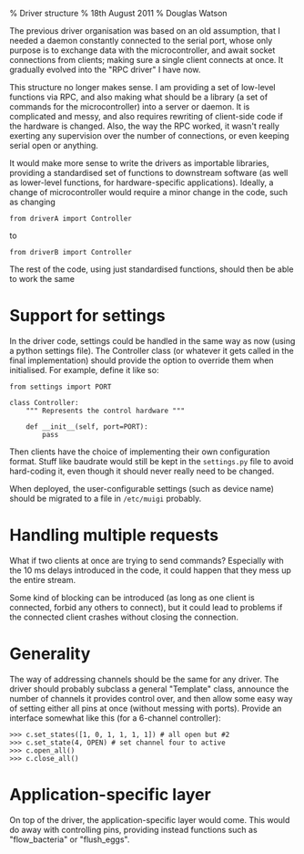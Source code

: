 % Driver structure
% 18th August 2011
% Douglas Watson

The previous driver organisation was based on an old assumption, that I needed a daemon constantly connected to the serial port, whose only purpose is to exchange data with the microcontroller, and await socket connections from clients; making sure a single client connects at once. It gradually evolved into the "RPC driver" I have now.

This structure no longer makes sense. I am providing a set of low-level functions via RPC, and also making what should be a library (a set of commands for the microcontroller) into a server or daemon. It is complicated and messy, and also requires rewriting of client-side code if the hardware is changed. Also, the way the RPC worked, it wasn't really exerting any supervision over the number of connections, or even keeping serial open or anything.

It would make more sense to write the drivers as importable libraries, providing a standardised set of functions to downstream software (as well as lower-level functions, for hardware-specific applications). Ideally, a change of microcontroller would require a minor change in the code, such as changing

	from driverA import Controller

to 

	from driverB import Controller

The rest of the code, using just standardised functions, should then be able to work the same

Support for settings
====================

In the driver code, settings could be handled in the same way as now (using a python settings file). The Controller class (or whatever it gets called in the final implementation) should provide the option to override them when initialised. For example, define it like so:

	from settings import PORT
	
	class Controller:
		""" Represents the control hardware """
		
		def __init__(self, port=PORT):
			pass

Then clients have the choice of implementing their own configuration format. Stuff like baudrate would still be kept in the `settings.py` file to avoid hard-coding it, even though it should never really need to be changed.

When deployed, the user-configurable settings (such as device name) should be migrated to a file in `/etc/muigi` probably.

Handling multiple requests
==========================

What if two clients at once are trying to send commands? Especially with the 10 ms delays introduced in the code, it could happen that they mess up the entire stream.

Some kind of blocking can be introduced (as long as one client is connected, forbid any others to connect), but it could lead to problems if the connected client crashes without closing the connection.

Generality
==========

The way of addressing channels should be the same for any driver. The driver should probably subclass a general "Template" class, announce the number of channels it provides control over, and then allow some easy way of setting either all pins at once (without messing with ports). Provide an interface somewhat like this (for a 6-channel controller):

	>>> c.set_states([1, 0, 1, 1, 1, 1]) # all open but #2
	>>> c.set_state(4, OPEN) # set channel four to active
	>>> c.open_all()
	>>> c.close_all()

Application-specific layer
==========================

On top of the driver, the application-specific layer would come. This would do away with controlling pins, providing instead functions such as "flow_bacteria" or "flush_eggs".
